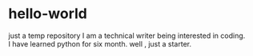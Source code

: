 # hello-world
just a temp repository
I am a technical writer being interested in coding.
<br/>I have learned python for six month.
well , just  a starter.
